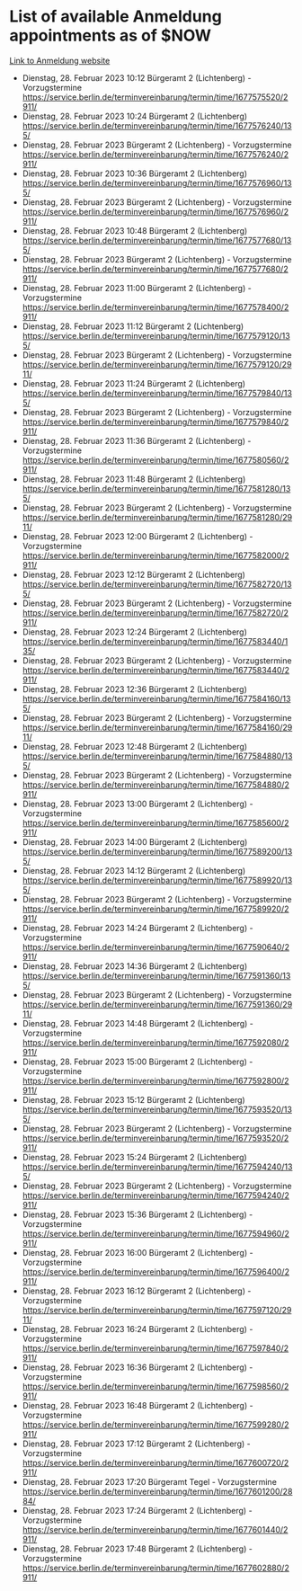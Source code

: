 # List of available Anmeldung appointments as of $NOW
[Link to Anmeldung website](https://service.berlin.de/terminvereinbarung/termin/tag.php?termin=1&anliegen[]=120686&dienstleisterlist=122210,122217,327316,122219,327312,122227,327314,122231,327346,122243,327348,122254,122252,329742,122260,329745,122262,329748,122271,327278,122273,327274,122277,327276,330436,122280,327294,122282,327290,122284,327292,122291,327270,122285,327266,122286,327264,122296,327268,150230,329760,122297,327286,122294,327284,122312,329763,122314,329775,122304,327330,122311,327334,122309,327332,317869,122281,327352,122279,329772,122283,122276,327324,122274,327326,122267,329766,122246,327318,122251,327320,122257,327322,122208,327298,122226,327300&herkunft=http%3A%2F%2Fservice.berlin.de%2Fdienstleistung%2F120686%2F)
- Dienstag, 28. Februar 2023 10:12 Bürgeramt 2 (Lichtenberg) - Vorzugstermine https://service.berlin.de/terminvereinbarung/termin/time/1677575520/2911/
- Dienstag, 28. Februar 2023 10:24 Bürgeramt 2 (Lichtenberg) https://service.berlin.de/terminvereinbarung/termin/time/1677576240/135/
- Dienstag, 28. Februar 2023  Bürgeramt 2 (Lichtenberg) - Vorzugstermine https://service.berlin.de/terminvereinbarung/termin/time/1677576240/2911/
- Dienstag, 28. Februar 2023 10:36 Bürgeramt 2 (Lichtenberg) https://service.berlin.de/terminvereinbarung/termin/time/1677576960/135/
- Dienstag, 28. Februar 2023  Bürgeramt 2 (Lichtenberg) - Vorzugstermine https://service.berlin.de/terminvereinbarung/termin/time/1677576960/2911/
- Dienstag, 28. Februar 2023 10:48 Bürgeramt 2 (Lichtenberg) https://service.berlin.de/terminvereinbarung/termin/time/1677577680/135/
- Dienstag, 28. Februar 2023  Bürgeramt 2 (Lichtenberg) - Vorzugstermine https://service.berlin.de/terminvereinbarung/termin/time/1677577680/2911/
- Dienstag, 28. Februar 2023 11:00 Bürgeramt 2 (Lichtenberg) - Vorzugstermine https://service.berlin.de/terminvereinbarung/termin/time/1677578400/2911/
- Dienstag, 28. Februar 2023 11:12 Bürgeramt 2 (Lichtenberg) https://service.berlin.de/terminvereinbarung/termin/time/1677579120/135/
- Dienstag, 28. Februar 2023  Bürgeramt 2 (Lichtenberg) - Vorzugstermine https://service.berlin.de/terminvereinbarung/termin/time/1677579120/2911/
- Dienstag, 28. Februar 2023 11:24 Bürgeramt 2 (Lichtenberg) https://service.berlin.de/terminvereinbarung/termin/time/1677579840/135/
- Dienstag, 28. Februar 2023  Bürgeramt 2 (Lichtenberg) - Vorzugstermine https://service.berlin.de/terminvereinbarung/termin/time/1677579840/2911/
- Dienstag, 28. Februar 2023 11:36 Bürgeramt 2 (Lichtenberg) - Vorzugstermine https://service.berlin.de/terminvereinbarung/termin/time/1677580560/2911/
- Dienstag, 28. Februar 2023 11:48 Bürgeramt 2 (Lichtenberg) https://service.berlin.de/terminvereinbarung/termin/time/1677581280/135/
- Dienstag, 28. Februar 2023  Bürgeramt 2 (Lichtenberg) - Vorzugstermine https://service.berlin.de/terminvereinbarung/termin/time/1677581280/2911/
- Dienstag, 28. Februar 2023 12:00 Bürgeramt 2 (Lichtenberg) - Vorzugstermine https://service.berlin.de/terminvereinbarung/termin/time/1677582000/2911/
- Dienstag, 28. Februar 2023 12:12 Bürgeramt 2 (Lichtenberg) https://service.berlin.de/terminvereinbarung/termin/time/1677582720/135/
- Dienstag, 28. Februar 2023  Bürgeramt 2 (Lichtenberg) - Vorzugstermine https://service.berlin.de/terminvereinbarung/termin/time/1677582720/2911/
- Dienstag, 28. Februar 2023 12:24 Bürgeramt 2 (Lichtenberg) https://service.berlin.de/terminvereinbarung/termin/time/1677583440/135/
- Dienstag, 28. Februar 2023  Bürgeramt 2 (Lichtenberg) - Vorzugstermine https://service.berlin.de/terminvereinbarung/termin/time/1677583440/2911/
- Dienstag, 28. Februar 2023 12:36 Bürgeramt 2 (Lichtenberg) https://service.berlin.de/terminvereinbarung/termin/time/1677584160/135/
- Dienstag, 28. Februar 2023  Bürgeramt 2 (Lichtenberg) - Vorzugstermine https://service.berlin.de/terminvereinbarung/termin/time/1677584160/2911/
- Dienstag, 28. Februar 2023 12:48 Bürgeramt 2 (Lichtenberg) https://service.berlin.de/terminvereinbarung/termin/time/1677584880/135/
- Dienstag, 28. Februar 2023  Bürgeramt 2 (Lichtenberg) - Vorzugstermine https://service.berlin.de/terminvereinbarung/termin/time/1677584880/2911/
- Dienstag, 28. Februar 2023 13:00 Bürgeramt 2 (Lichtenberg) - Vorzugstermine https://service.berlin.de/terminvereinbarung/termin/time/1677585600/2911/
- Dienstag, 28. Februar 2023 14:00 Bürgeramt 2 (Lichtenberg) https://service.berlin.de/terminvereinbarung/termin/time/1677589200/135/
- Dienstag, 28. Februar 2023 14:12 Bürgeramt 2 (Lichtenberg) https://service.berlin.de/terminvereinbarung/termin/time/1677589920/135/
- Dienstag, 28. Februar 2023  Bürgeramt 2 (Lichtenberg) - Vorzugstermine https://service.berlin.de/terminvereinbarung/termin/time/1677589920/2911/
- Dienstag, 28. Februar 2023 14:24 Bürgeramt 2 (Lichtenberg) - Vorzugstermine https://service.berlin.de/terminvereinbarung/termin/time/1677590640/2911/
- Dienstag, 28. Februar 2023 14:36 Bürgeramt 2 (Lichtenberg) https://service.berlin.de/terminvereinbarung/termin/time/1677591360/135/
- Dienstag, 28. Februar 2023  Bürgeramt 2 (Lichtenberg) - Vorzugstermine https://service.berlin.de/terminvereinbarung/termin/time/1677591360/2911/
- Dienstag, 28. Februar 2023 14:48 Bürgeramt 2 (Lichtenberg) - Vorzugstermine https://service.berlin.de/terminvereinbarung/termin/time/1677592080/2911/
- Dienstag, 28. Februar 2023 15:00 Bürgeramt 2 (Lichtenberg) - Vorzugstermine https://service.berlin.de/terminvereinbarung/termin/time/1677592800/2911/
- Dienstag, 28. Februar 2023 15:12 Bürgeramt 2 (Lichtenberg) https://service.berlin.de/terminvereinbarung/termin/time/1677593520/135/
- Dienstag, 28. Februar 2023  Bürgeramt 2 (Lichtenberg) - Vorzugstermine https://service.berlin.de/terminvereinbarung/termin/time/1677593520/2911/
- Dienstag, 28. Februar 2023 15:24 Bürgeramt 2 (Lichtenberg) https://service.berlin.de/terminvereinbarung/termin/time/1677594240/135/
- Dienstag, 28. Februar 2023  Bürgeramt 2 (Lichtenberg) - Vorzugstermine https://service.berlin.de/terminvereinbarung/termin/time/1677594240/2911/
- Dienstag, 28. Februar 2023 15:36 Bürgeramt 2 (Lichtenberg) - Vorzugstermine https://service.berlin.de/terminvereinbarung/termin/time/1677594960/2911/
- Dienstag, 28. Februar 2023 16:00 Bürgeramt 2 (Lichtenberg) - Vorzugstermine https://service.berlin.de/terminvereinbarung/termin/time/1677596400/2911/
- Dienstag, 28. Februar 2023 16:12 Bürgeramt 2 (Lichtenberg) - Vorzugstermine https://service.berlin.de/terminvereinbarung/termin/time/1677597120/2911/
- Dienstag, 28. Februar 2023 16:24 Bürgeramt 2 (Lichtenberg) - Vorzugstermine https://service.berlin.de/terminvereinbarung/termin/time/1677597840/2911/
- Dienstag, 28. Februar 2023 16:36 Bürgeramt 2 (Lichtenberg) - Vorzugstermine https://service.berlin.de/terminvereinbarung/termin/time/1677598560/2911/
- Dienstag, 28. Februar 2023 16:48 Bürgeramt 2 (Lichtenberg) - Vorzugstermine https://service.berlin.de/terminvereinbarung/termin/time/1677599280/2911/
- Dienstag, 28. Februar 2023 17:12 Bürgeramt 2 (Lichtenberg) - Vorzugstermine https://service.berlin.de/terminvereinbarung/termin/time/1677600720/2911/
- Dienstag, 28. Februar 2023 17:20 Bürgeramt Tegel - Vorzugstermine https://service.berlin.de/terminvereinbarung/termin/time/1677601200/2884/
- Dienstag, 28. Februar 2023 17:24 Bürgeramt 2 (Lichtenberg) - Vorzugstermine https://service.berlin.de/terminvereinbarung/termin/time/1677601440/2911/
- Dienstag, 28. Februar 2023 17:48 Bürgeramt 2 (Lichtenberg) - Vorzugstermine https://service.berlin.de/terminvereinbarung/termin/time/1677602880/2911/
